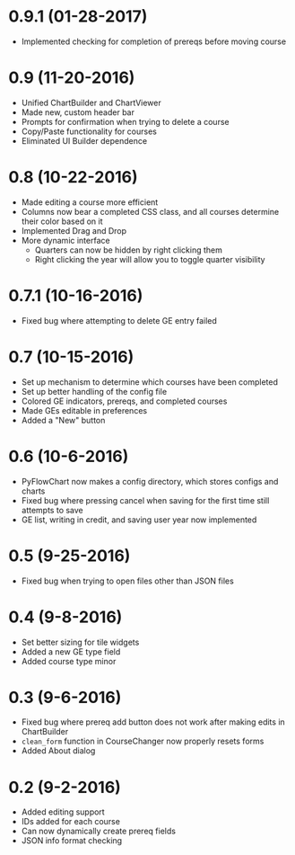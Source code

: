 # 0.9.1 (01-28-2017)
- Implemented checking for completion of prereqs before moving course

# 0.9 (11-20-2016)
- Unified ChartBuilder and ChartViewer
- Made new, custom header bar
- Prompts for confirmation when trying to delete a course
- Copy/Paste functionality for courses
- Eliminated UI Builder dependence

# 0.8 (10-22-2016)
- Made editing a course more efficient
- Columns now bear a completed CSS class, and all courses determine their color based on it
- Implemented Drag and Drop
- More dynamic interface
  - Quarters can now be hidden by right clicking them
  - Right clicking the year will allow you to toggle quarter visibility

# 0.7.1 (10-16-2016)
- Fixed bug where attempting to delete GE entry failed

# 0.7 (10-15-2016)
- Set up mechanism to determine which courses have been completed
- Set up better handling of the config file
- Colored GE indicators, prereqs, and completed courses
- Made GEs editable in preferences
- Added a "New" button

# 0.6 (10-6-2016)
- PyFlowChart now makes a config directory, which stores
  configs and charts
- Fixed bug where pressing cancel when saving for the
  first time still attempts to save
- GE list, writing in credit, and saving user year now implemented

# 0.5 (9-25-2016)
- Fixed bug when trying to open files other than JSON files

# 0.4 (9-8-2016) 
- Set better sizing for tile widgets
- Added a new GE type field
- Added course type minor

# 0.3 (9-6-2016)
- Fixed bug where prereq add button does not work after making edits in ChartBuilder
- `clean_form` function in CourseChanger now properly resets forms
- Added About dialog 

# 0.2 (9-2-2016)
- Added editing support
- IDs added for each course
- Can now dynamically create prereq fields
- JSON info format checking 
 
